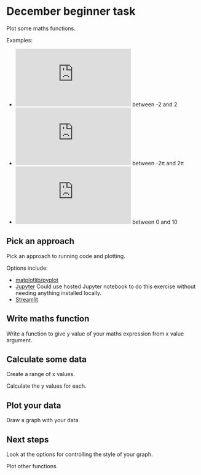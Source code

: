 # December beginner task #

Plot some maths functions. 


Examples:
 * ![y=x^2](http://www.sciweavers.org/tex2img.php?eq=y%3Dx%5E2&bc=White&fc=Black&im=png&fs=18&ff=arev&edit=0) between -2 and 2
 * ![y=sin(x)](http://www.sciweavers.org/tex2img.php?eq=y%3Dsin%28x%29&bc=White&fc=Black&im=png&fs=18&ff=arev&edit=0) between -2π and 2π
 * ![y=e^(-x/8)*cos(x)](http://www.sciweavers.org/tex2img.php?eq=y%3De%5E%7B%5Cfrac%7B-x%7D%7B8%7D%7D%20cos%28x%29&bc=White&fc=Black&im=png&fs=18&ff=arev&edit=0) between 0 and 10

## Pick an approach

Pick an approach to running code and plotting.

Options include:
 * [matplotlib/pyplot](https://matplotlib.org/tutorials/introductory/pyplot.html)
 * [Jupyter](https://jupyter.org/) Could use hosted Jupyter notebook to do this exercise without needing anything installed locally. 
 * [Streamlit](https://www.streamlit.io/)
 
## Write maths function

Write a function to give y value of your maths expression from x value argument. 

## Calculate some data

Create a range of x values. 

Calculate the y values for each.

## Plot your data

Draw a graph with your data. 

## Next steps

Look at the options for controlling the style of your graph. 

Plot other functions.


